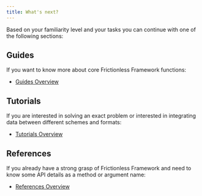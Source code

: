 ```yaml
---
title: What's next?
---
```


Based on your familiarity level and your tasks you can continue with one of the following sections:

## Guides

If you want to know more about core Frictionless Framework functions:
- [Guides Overview](../guides/guides-overview.md)

## Tutorials

If you are interested in solving an exact problem or interested in integrating data between different schemes and formats:
- [Tutorials Overview](../tutorials/tutorials-overview.md)

## References

If you already have a strong grasp of Frictionless Framework and need to know some API details as a method or argument name:
- [References Overview](../references/references-overview.md)
